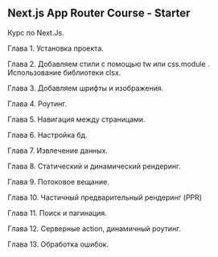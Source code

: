 ## Next.js App Router Course - Starter

Курс по Next.Js.

Глава 1.
Установка проекта.

Глава 2.
Добавляем стили с помощью tw или css.module . Использование библиотеки clsx.

Глава 3.
Добавляем шрифты и изображения.

Глава 4.
Роутинг.

Глава 5.
Навигация между страницами.

Глава 6.
Настройка бд.

Глава 7.
Извлечение данных.

Глава 8.
Статический и динамический рендеринг.

Глава 9.
Потоковое вещание.

Глава 10.
Частичный предварительный рендеринг (PPR)

Глава 11.
Поиск и пагинация.

Глава 12.
Серверные action, динамичный роутинг.

Глава 13.
Обработка ошибок.